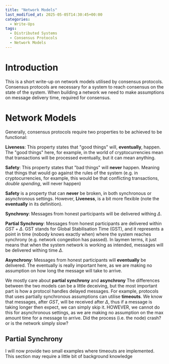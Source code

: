 ```yaml
---
title: "Network Models"
last_modified_at: 2025-05-05T14:30:45+00:00
categories:
  - Write-Ups
tags:
  - Distributed Systems 
  - Consensus Protocols
  - Network Models
---
```

<script type="text/javascript" async
  src="https://cdnjs.cloudflare.com/ajax/libs/mathjax/2.7.7/MathJax.js?config=TeX-MML-AM_CHTML">
</script>


<link rel="stylesheet" type="text/css" href="http://tikzjax.com/v1/fonts.css">
<script src="https://tikzjax.com/v1/tikzjax.js"></script>

<script type="text/x-mathjax-config">
  MathJax.Hub.Config({
    tex2jax: {
      inlineMath: [['$','$'], ['\\(','\\)']],
      displayMath: [['$$','$$'], ['\\[','\\]']],
      processEscapes: true
    },
    TeX: {
      equationNumbers: { autoNumber: "AMS" }
    }
  });
</script>

# Introduction
This is a short write-up on network models utilised by consensus protocols. Consensus protocols are necessary for a system to reach consensus on the state of the system. When building a network we need to make assumptions on message delivery time, required for consensus. 


# Network Models
Generally, consensus protocols require two properties to be achieved to be functional:

**Liveness**: This property states that "good things" will, **eventually**, happen. The "good things" here, for example, in the world of cryptocurrencies mean that transactions will be processed eventually, but it can mean anything. 

**Safety**: This property states that "bad things" will **never** happen. Meaning that things that would go against the rules of the system (e.g. in cryptocurrencies, for example, this would be that conflicting transactions, *double spending*, will never happen)

**Safety** is a property that can **never** be broken, in both synchronous or asynchronous settings. However, **Liveness**, is a bit more flexible (note the **eventually** in its definition).

**Synchrony**: Messages from honest participants will be delivered withing $\Delta$.

**Partial Synchrony**: Messages from honest participants are delivered within $GST+\Delta$. GST stands for Global Stabilisation Time (GST), and it represents a point in time (nobody knows exactly when) where the system reaches synchrony (e.g. network congestion has passed). In laymen terms, it just means that when the system network is working as intended, messages will be delivered withing time $\Delta$.

**Asynchrony**: Messages from honest participants will **eventually** be delivered. The eventually is really important here, as we are making no assumption on how long the message will take to arrive. 

We mostly care about **partial synchrony** and **asynchrony** The differences between the two models can be a little deceiving, but the most important part is how a protocol handles delayed messages. For example, protocols that uses partially synchronous assumptions can utilise **timeouts**. We know that messages, after $GST$, will be received after $\Delta$, thus if a message is taking longer then expect, we can simply skip it. HOWEVER, we cannot do this for asynchronous settings, as we are making no assumption on the max amount time for a message to arrive. Did the process (i.e. the node) crash? or is the network simply slow? 

## Partial Synchrony
I will now provide two small examples where timeouts are implemented. This section may require a little bit of background knowledge


<style>
svg [stroke="rgb(0%, 0%, 0%)"], svg [fill="rgb(0%, 0%, 0%)"] {
    fill: white !important;
    stroke: white!important;

}

  .svg-container {
    display: flex;
    justify-content: center;
    width: 100%;
  }
  
  .responsive-svg {
    min-width: 70%;
    height: auto;
  }
  
  .inverted {
    filter: invert(100%);
  }
</style>



 


